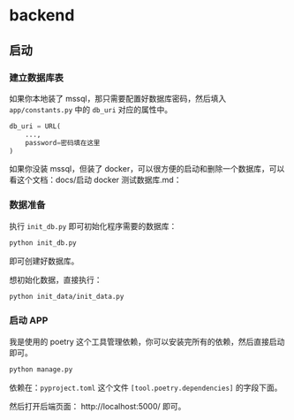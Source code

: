 # backend

## 启动

### 建立数据库表

如果你本地装了 mssql，那只需要配置好数据库密码，然后填入 `app/constants.py` 中的 `db_uri` 对应的属性中。

```python
db_uri = URL(
    ...,
    password=密码填在这里
)
```

如果你没装 mssql，但装了 docker，可以很方便的启动和删除一个数据库，可以看这个文档：docs/启动 docker 测试数据库.md：

### 数据准备

执行 `init_db.py` 即可初始化程序需要的数据库：

```bash
python init_db.py
```

即可创建好数据库。

想初始化数据，直接执行：

```bash
python init_data/init_data.py
```

### 启动 APP

我是使用的 poetry 这个工具管理依赖，你可以安装完所有的依赖，然后直接启动即可。


```bash
python manage.py
```

依赖在：`pyproject.toml` 这个文件 `[tool.poetry.dependencies]` 的字段下面。

然后打开后端页面： http://localhost:5000/ 即可。
